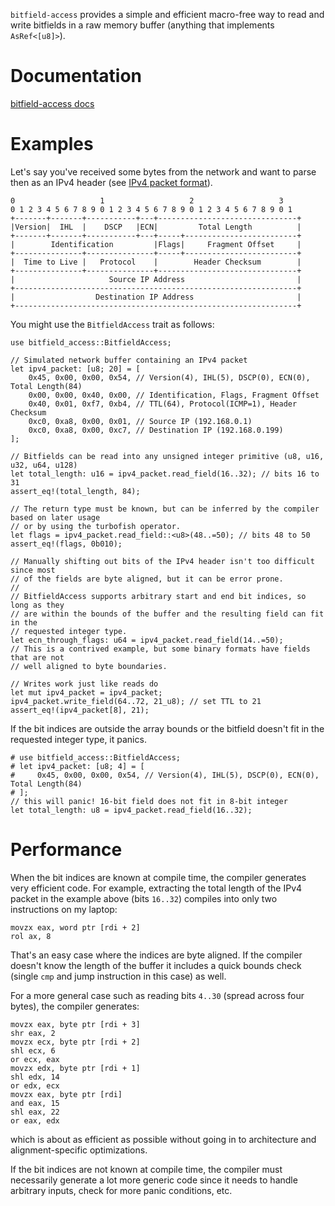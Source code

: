 `bitfield-access` provides a simple and efficient macro-free way to read and write
bitfields in a raw memory buffer (anything that implements `AsRef<[u8]>`).

# Documentation

[bitfield-access docs](https://docs.rs/bitfield-access)

# Examples

Let's say you've received some bytes from the network and want to parse then as an IPv4 header
(see [IPv4 packet format](https://en.wikipedia.org/wiki/IPv4#Header)).
```text
0                   1                   2                   3
0 1 2 3 4 5 6 7 8 9 0 1 2 3 4 5 6 7 8 9 0 1 2 3 4 5 6 7 8 9 0 1
+-------+-------+-----------+---+-------------------------------+
|Version|  IHL  |    DSCP   |ECN|         Total Length          |
+-------+-------+-----------+---+-----+-------------------------+
|        Identification         |Flags|     Fragment Offset     |
+---------------+---------------+-----+-------------------------+
|  Time to Live |   Protocol    |        Header Checksum        |
+---------------+---------------+-------------------------------+
|                     Source IP Address                         |
+---------------------------------------------------------------+
|                  Destination IP Address                       |
+---------------------------------------------------------------+
```

You might use the `BitfieldAccess` trait as follows:

```
use bitfield_access::BitfieldAccess;

// Simulated network buffer containing an IPv4 packet
let ipv4_packet: [u8; 20] = [
    0x45, 0x00, 0x00, 0x54, // Version(4), IHL(5), DSCP(0), ECN(0), Total Length(84)
    0x00, 0x00, 0x40, 0x00, // Identification, Flags, Fragment Offset
    0x40, 0x01, 0xf7, 0xb4, // TTL(64), Protocol(ICMP=1), Header Checksum
    0xc0, 0xa8, 0x00, 0x01, // Source IP (192.168.0.1)
    0xc0, 0xa8, 0x00, 0xc7, // Destination IP (192.168.0.199)
];

// Bitfields can be read into any unsigned integer primitive (u8, u16, u32, u64, u128)
let total_length: u16 = ipv4_packet.read_field(16..32); // bits 16 to 31
assert_eq!(total_length, 84);

// The return type must be known, but can be inferred by the compiler based on later usage
// or by using the turbofish operator.
let flags = ipv4_packet.read_field::<u8>(48..=50); // bits 48 to 50
assert_eq!(flags, 0b010);

// Manually shifting out bits of the IPv4 header isn't too difficult since most
// of the fields are byte aligned, but it can be error prone.
//
// BitfieldAccess supports arbitrary start and end bit indices, so long as they
// are within the bounds of the buffer and the resulting field can fit in the
// requested integer type.
let ecn_through_flags: u64 = ipv4_packet.read_field(14..=50);
// This is a contrived example, but some binary formats have fields that are not
// well aligned to byte boundaries.

// Writes work just like reads do
let mut ipv4_packet = ipv4_packet;
ipv4_packet.write_field(64..72, 21_u8); // set TTL to 21
assert_eq!(ipv4_packet[8], 21);
```

If the bit indices are outside the array bounds or the bitfield doesn't fit in the
requested integer type, it panics.

```should_panic
# use bitfield_access::BitfieldAccess;
# let ipv4_packet: [u8; 4] = [
#     0x45, 0x00, 0x00, 0x54, // Version(4), IHL(5), DSCP(0), ECN(0), Total Length(84)
# ];
// this will panic! 16-bit field does not fit in 8-bit integer
let total_length: u8 = ipv4_packet.read_field(16..32);
```

# Performance

When the bit indices are known at compile time, the compiler generates very efficient code.
For example, extracting the total length of the IPv4 packet in the example above
(bits `16..32`) compiles into only two instructions on my laptop:

```x86asm
movzx eax, word ptr [rdi + 2]
rol ax, 8
```

That's an easy case where the indices are byte aligned. If the compiler doesn't know the
length of the buffer it includes a quick bounds check (single `cmp` and jump instruction
in this case) as well.

For a more general case such as
reading bits `4..30` (spread across four bytes), the compiler generates:

```x86asm
movzx eax, byte ptr [rdi + 3]
shr eax, 2
movzx ecx, byte ptr [rdi + 2]
shl ecx, 6
or ecx, eax
movzx edx, byte ptr [rdi + 1]
shl edx, 14
or edx, ecx
movzx eax, byte ptr [rdi]
and eax, 15
shl eax, 22
or eax, edx
```

which is about as efficient as possible without going in to architecture and
alignment-specific optimizations.

If the bit indices are not known at compile time, the compiler must necessarily
generate a lot more generic code since it needs to handle arbitrary inputs, check
for more panic conditions, etc.
